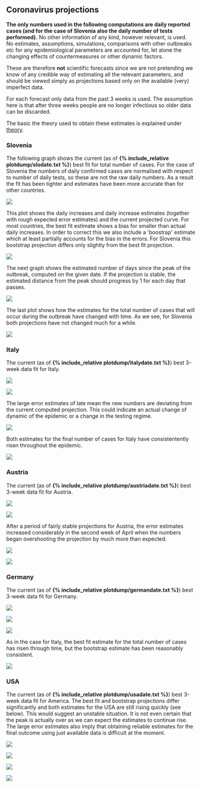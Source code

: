## Coronavirus projections

**The only numbers used in the following computations are daily reported cases (and for the case of Slovenia also the daily number of tests performed).** No other information of any kind, however relevant, is used. No estimates, assumptions, simulations, comparisons with other outbreaks etc for any epidemiological parameters are accounted for, let alone the changing effects of countermeasures or other dynamic factors.

These are therefore **not** scientific forecasts since we are not pretending we know of any credible way of estimating all the relevant parameters, and should be viewed simply as projections based only on the available (very) imperfect data.

For each forecast only data from the past 3 weeks is used. The assumption here is that after three weeks people are no longer infectious so older data can be discarded.

The basic the theory used to obtain these estimates is explained under [theory](theory.md). 

### Slovenia

The following graph shows the current (as of **{% include_relative plotdump/slodate.txt %}**) best fit for total number of cases. For the case of Slovenia the numbers of daily confirmed cases are normalised with respect to number of daily tests, so these are not the raw daily numbers. As a result the fit has been tighter and estimates have been more accurate than for other countries. 

![](plotdump/slologgraf.png)

This plot shows the daily increases and daily increase estimates (together with rough expected error estimates) and the current projected curve. For most countries, the best fit estimate shows a bias for smaller than actual daily increases. In order to correct this we also include a 'boostrap' estimate which at least partially accounts for the bias in the errors. For Slovenia this bootstrap projection differs only slightly from the best fit projection.

![](plotdump/slograf.png)

The next graph shows the estimated number of days since the peak of the outbreak, computed on the given date. If the projection is stable, the estimated distance from the peak should progress by 1 for each day that passes.

![](plotdump/slodfgraf.png) 

The last plot shows how the estimates for the total number of cases that will occur during the outbreak have changed with time. As we see, for Slovenia both projections have not changed much for a while. 

![](plotdump/slofinalplot.png)

### Italy

The current (as of **{% include_relative plotdump/italydate.txt %}**) best 3-week data fit for Italy.

![](plotdump/italyloggraf.png) 

![](plotdump/italygraf.png)

The large error estimates of late mean the new numbers are deviating from the current computed projection. This could indicate an actual change of dynamic of the epidemic or a change in the testing regime.

![](plotdump/italydfgraf.png)

Both estimates for the final number of cases for Italy have consistentently risen throughout the epidemic.

![](plotdump/italyfinalplot.png)

### Austria

The current (as of **{% include_relative plotdump/austriadate.txt %}**) best 3-week data fit for Austria.

![](plotdump/austrialoggraf.png)

![](plotdump/austriagraf.png)

After a period of fairly stable projections for Austria, the error estimates increased considerably in the second week of April when the numbers began overshooting the projection by much more than expected.

![](plotdump/austriadfgraf.png)

![](plotdump/austriafinalplot.png)

### Germany

The current (as of **{% include_relative plotdump/germandate.txt %}**) best 3-week data fit for Germany.

![](plotdump/germanloggraf.png)

![](plotdump/germangraf.png)

![](plotdump/germandfgraf.png)

As in the case for Italy, the best fit estimate for the total number of cases has risen through time, but the bootstrap estimate has been reasonably consistent.

![](plotdump/germanfinalplot.png)

### USA

The current (as of **{% include_relative plotdump/usadate.txt %}**) best 3-week data fit for America.
The best fit and bootstrap projections differ significantly and both estimates for the USA are still rising quickly (see below). This would suggest an unstable situation. It is not even certain that the peak is actually over as we can expect the estimates to continue rise. The large error estimates also imply that obtaining reliable estimates for the final outcome using just available data is difficult at the moment.

![](plotdump/usaloggraf.png)

![](plotdump/usagraf.png)

![](plotdump/usadfgraf.png)

![](plotdump/usafinalplot.png)
